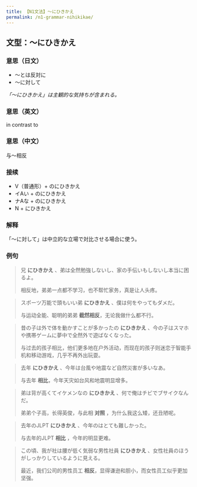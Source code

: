 ```yaml
---
title: 【N1文法】〜にひきかえ
permalink: /n1-grammar-nihikikae/
---
```


## 文型：〜にひきかえ

### 意思（日文）

* ～とは反対に
* ～に対して

*「～にひきかえ」は主観的な気持ちが含まれる。*

### 意思（英文）

in contrast to

### 意思（中文）

与～相反

### 接续

- V（普通形）+ のにひきかえ
- イAい + のにひきかえ
- ナAな + のにひきかえ
- N + にひきかえ

### 解释

「～に対して」は中立的な立場で対比させる場合に使う。

### 例句

> 兄 **にひきかえ** 、弟は全然勉強しないし、家の手伝いもしないし本当に困るよ。
>
> 相反地，弟弟一点都不学习，也不帮忙家务，真是让人头疼。

> スポーツ万能で頭もいい弟 **にひきかえ** 、僕は何をやってもダメだ。
>
> 与运动全能、聪明的弟弟 **截然相反**，无论我做什么都不行。

> 昔の子は外で体を動かすことが多かったの **にひきかえ** 、今の子はスマホや携帯ゲームに夢中で全然外で遊ばなくなった。
>
> 与过去的孩子相比，他们更多地在户外活动，而现在的孩子则迷恋于智能手机和移动游戏，几乎不再外出玩耍。

> 去年 **にひきかえ** 、今年は台風や地震など自然災害が多いなあ。
>
> 与去年 **相比**，今年天灾如台风和地震明显增多。

> 弟は背が高くてイケメンなの **にひきかえ** 、何で俺はチビでブサイクなんだ。
>
> 弟弟个子高，长得英俊，与此相 **对照** ，为什么我这么矮，还丑陋呢。

> 去年のJLPT **にひきかえ** 、今年のはとても難しかった。
>
> 与去年的JLPT **相比** ，今年的明显更难。

> この頃、我が社は腰が低く気弱な男性社員 **にひきかえ** 、女性社員のほうがしっかりしているように見える。
>
> 最近，我们公司的男性员工 **相反**，显得谦逊和胆小，而女性员工似乎更加坚强。
